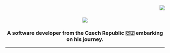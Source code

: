 <img align="right" src="https://visitor-badge.laobi.icu/badge?page_id=P-jag1.P-jag1" />

<h1 align="center">
    <img src="https://readme-typing-svg.herokuapp.com/?font=Kanit&size=37&center=true&color=73F718&vCenter=true&width=500&height=70&duration=4000&lines=Hello+There!+👋;+I'm+Petr!+😄;" />
</h1>

<h3 align="center">A software developer from the Czech Republic 🇨🇿 embarking on his journey.</h3>

<hr/>

<!--- <h2 align="center">⚙️ My Current Tools ⚙️</h2>
<br/>
<br/>
<div align="center">
    <img src="https://skillicons.dev/icons?i=html,css,python,tensorlow,eclipse,github,idea,ai,java,mysql,vscode" />
</div>--->

